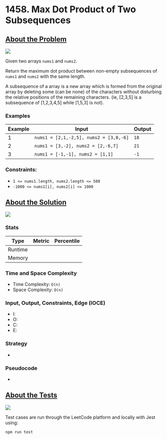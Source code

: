 # 1458. Max Dot Product of Two Subsequences

## <a href='https://leetcode.com/problems/max-dot-product-of-two-subsequences/?envType=daily-question&envId=2023-10-08'>About the Problem</a>

<img src='https://img.shields.io/badge/LeetCode-FFA116.svg?style=for-the-badge&logo=LeetCode&logoColor=white' />

Given two arrays `nums1` and `nums2`.

Return the maximum dot product between non-empty subsequences of `nums1` and `nums2` with the same length.

A subsequence of a array is a new array which is formed from the original array by deleting some (can be none) of the characters without disturbing the relative positions of the remaining characters. (ie, [2,3,5] is a subsequence of [1,2,3,4,5] while [1,5,3] is not).

### Examples

| Example| Input | Output |
| --- | --- | --- |
| 1 | `nums1 = [2,1,-2,5], nums2 = [3,0,-6]` | `18` |
| 2 | `nums1 = [3,-2], nums2 = [2,-6,7]` | `21` |
| 3 | `nums1 = [-1,-1], nums2 = [1,1]` | `-1` |

### Constraints:

- `1 <= nums1.length, nums2.length <= 500`
- `-1000 <= nums1[i], nums2[i] <= 1000`

## <a href='./maxDotProduct.js'>About the Solution</a>

<img src='https://img.shields.io/badge/JavaScript-F7DF1E.svg?style=for-the-badge&logo=JavaScript&logoColor=black' />

<!-- Add Metrics from LeetCode -->
### Stats
| Type | Metric | Percentile |
| --- | --- | --- |
| Runtime |  |  |
| Memory |  |  |

<!-- Change Time and Space Complexity -->
### Time and Space Complexity
  - Time Complexity: `O(n)`
  - Space Complexity: `O(n)`

<!-- Planning -->
### Input, Output, Constraints, Edge (IOCE)

  - I:
  - O:
  - C:
  - E:

### Strategy
-

### Pseudocode
-

## <a href='./maxDotProduct.test.js'>About the Tests</a>

<img src='https://img.shields.io/badge/Jest-C21325.svg?style=for-the-badge&logo=Jest&logoColor=white' />

Test cases are run through the LeetCode platform and locally with Jest using:
```
npm run test
```